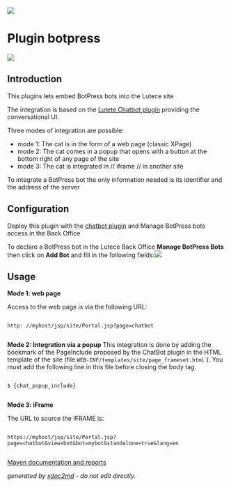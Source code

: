 ![](https://dev.lutece.paris.fr/jenkins/buildStatus/icon?job=chat-plugin-botpress-deploy)
# Plugin botpress

![](https://dev.lutece.paris.fr/plugins/plugin-botpress/images/botpress.png)

## Introduction

This plugins lets embed BotPress bots into the Lutece site

The integration is based on the [Lutete Chatbot plugin](https://github.com/lutece-platform/lutece-chat-plugin-chatbot) providing the conversational UI.

Three modes of integration are possible:
 
* mode 1: The cat is in the form of a web page (classic XPage)
* mode 2: The cat comes in a popup that opens with a button at the bottom right of any page of the site
* mode 3: The cat is integrated in // iframe // in another site


To integrate a BotPress bot the only information needed is its identifier and the address of the server

## Configuration

Deploy this plugin with the [chatbot plugin](https://github.com/lutece-platform/lutece-chat-plugin-chatbot) and Manage BotPress bots access in the Back Office

To declare a BotPress bot in the Lutece Back Office **Manage BotPress Bots** then click on **Add Bot** and fill in the following fields:![](https://dev.lutece.paris.fr/plugins/plugin-botpress/images/botpress_back.png)

## Usage

 **Mode 1: web page** 

Access to the web page is via the following URL:


```

http: //myhost/jsp/site/Portal.jsp?page=chatbot
                    
```

 **Mode 2: Integration via a popup** 
This integration is done by adding the bookmark of the PageInclude proposed by the ChatBot plugin in the HTML template of the site (file `WEB-INF/templates/site/page_frameset.html` ). You must add the following line in this file before closing the body tag.


```

$ {chat_popup_include}
                    
```


 **Mode 3: iFrame** 

The URL to source the IFRAME is:


```

https://myhost/jsp/site/Portal.jsp?page=chatbot&view=bot&bot=mybot&standalone=true&lang=en
                    
```



[Maven documentation and reports](https://dev.lutece.paris.fr/plugins/plugin-botpress/)



 *generated by [xdoc2md](https://github.com/lutece-platform/tools-maven-xdoc2md-plugin) - do not edit directly.*